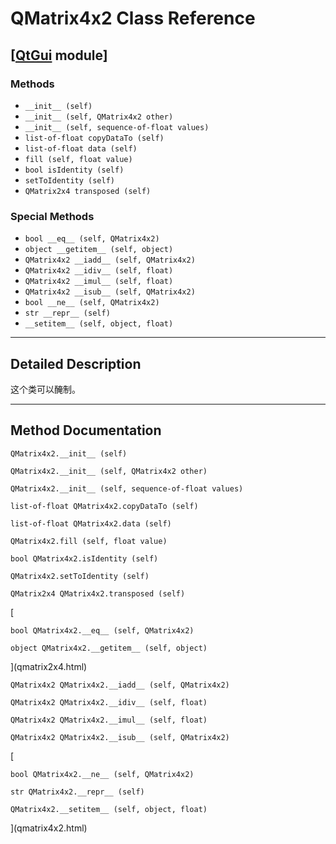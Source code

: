 # QMatrix4x2 Class Reference

## [[QtGui](index.htm) module]

### Methods

*   `__init__ (self)`
*   `__init__ (self, QMatrix4x2 other)`
*   `__init__ (self, sequence-of-float values)`
*   `list-of-float copyDataTo (self)`
*   `list-of-float data (self)`
*   `fill (self, float value)`
*   `bool isIdentity (self)`
*   `setToIdentity (self)`
*   `QMatrix2x4 transposed (self)`

### Special Methods

*   `bool __eq__ (self, QMatrix4x2)`
*   `object __getitem__ (self, object)`
*   `QMatrix4x2 __iadd__ (self, QMatrix4x2)`
*   `QMatrix4x2 __idiv__ (self, float)`
*   `QMatrix4x2 __imul__ (self, float)`
*   `QMatrix4x2 __isub__ (self, QMatrix4x2)`
*   `bool __ne__ (self, QMatrix4x2)`
*   `str __repr__ (self)`
*   `__setitem__ (self, object, float)`

* * *

## Detailed Description

这个类可以醃制。

* * *

## Method Documentation

```
QMatrix4x2.__init__ (self)
```

```
QMatrix4x2.__init__ (self, QMatrix4x2 other)
```

```
QMatrix4x2.__init__ (self, sequence-of-float values)
```

```
list-of-float QMatrix4x2.copyDataTo (self)
```

```
list-of-float QMatrix4x2.data (self)
```

```
QMatrix4x2.fill (self, float value)
```

```
bool QMatrix4x2.isIdentity (self)
```

```
QMatrix4x2.setToIdentity (self)
```

```
QMatrix2x4 QMatrix4x2.transposed (self)
```

[

```
bool QMatrix4x2.__eq__ (self, QMatrix4x2)
```

```
object QMatrix4x2.__getitem__ (self, object)
```

](qmatrix2x4.html)

```
QMatrix4x2 QMatrix4x2.__iadd__ (self, QMatrix4x2)
```

[](qmatrix4x2.html)

```
QMatrix4x2 QMatrix4x2.__idiv__ (self, float)
```

[](qmatrix4x2.html)

```
QMatrix4x2 QMatrix4x2.__imul__ (self, float)
```

[](qmatrix4x2.html)

```
QMatrix4x2 QMatrix4x2.__isub__ (self, QMatrix4x2)
```

[

```
bool QMatrix4x2.__ne__ (self, QMatrix4x2)
```

```
str QMatrix4x2.__repr__ (self)
```

```
QMatrix4x2.__setitem__ (self, object, float)
```

](qmatrix4x2.html)